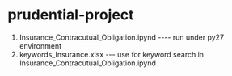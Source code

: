# prudential-project
  
  1. Insurance_Contracutual_Obligation.ipynd  ---- run under py27 environment
  2. keywords_Insurance.xlsx --- use for keyword search in Insurance_Contracutual_Obligation.ipynd 
